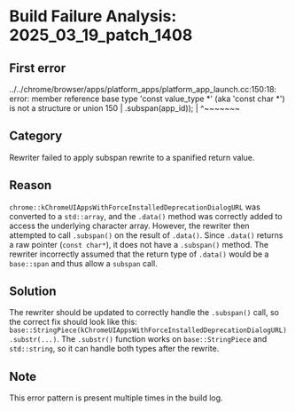 # Build Failure Analysis: 2025_03_19_patch_1408

## First error

../../chrome/browser/apps/platform_apps/platform_app_launch.cc:150:18: error: member reference base type 'const value_type *' (aka 'const char *') is not a structure or union
  150 |                  .subspan(app_id));
      |                  ^~~~~~~~

## Category
Rewriter failed to apply subspan rewrite to a spanified return value.

## Reason
`chrome::kChromeUIAppsWithForceInstalledDeprecationDialogURL` was converted to a `std::array`, and the `.data()` method was correctly added to access the underlying character array. However, the rewriter then attempted to call `.subspan()` on the result of `.data()`. Since `.data()` returns a raw pointer (`const char*`), it does not have a `.subspan()` method. The rewriter incorrectly assumed that the return type of `.data()` would be a `base::span` and thus allow a `subspan` call.

## Solution
The rewriter should be updated to correctly handle the `.subspan()` call, so the correct fix should look like this: `base::StringPiece(kChromeUIAppsWithForceInstalledDeprecationDialogURL).substr(...)`. The `.substr()` function works on `base::StringPiece` and `std::string`, so it can handle both types after the rewrite.

## Note
This error pattern is present multiple times in the build log.